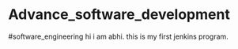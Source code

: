 # Advance_software_development
#software_engineering
hi i am abhi. this is my first jenkins program.
